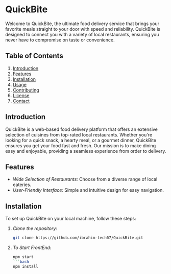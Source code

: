 # QuickBite

Welcome to QuickBite, the ultimate food delivery service that brings your favorite meals straight to your door with speed and reliability. QuickBite is designed to connect you with a variety of local restaurants, ensuring you never have to compromise on taste or convenience.

## Table of Contents

1. [Introduction](#introduction)
2. [Features](#features)
3. [Installation](#installation)
4. [Usage](#usage)
5. [Contributing](#contributing)
6. [License](#license)
7. [Contact](#contact)

## Introduction

QuickBite is a web-based food delivery platform that offers an extensive selection of cuisines from top-rated local restaurants. Whether you're looking for a quick snack, a hearty meal, or a gourmet dinner, QuickBite ensures you get your food fast and fresh. Our mission is to make dining easy and enjoyable, providing a seamless experience from order to delivery.

## Features

- *Wide Selection of Restaurants:* Choose from a diverse range of local eateries.
- *User-Friendly Interface:* Simple and intuitive design for easy navigation.


## Installation

To set up QuickBite on your local machine, follow these steps:

1. *Clone the repository:*

   ```bash
   git clone https://github.com/ibrahim-tech07/QuickBite.git
2. *To Start FrontEnd:*

   ```bash
   npm start
   ```bash
   npm install
   
